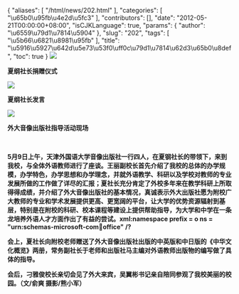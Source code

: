 {
    "aliases": [
        "/html/news/202.html"
    ],
    "categories": [
        "\u65b0\u95fb\u4e2d\u5fc3"
    ],
    "contributors": [],
    "date": "2012-05-21T00:00:00+08:00",
    "isCJKLanguage": true,
    "params": {
        "author": "\u6559\u79d1\u7814\u5904"
    },
    "slug": "202",
    "tags": [
        "\u5b66\u6821\u8981\u95fb"
    ],
    "title": "\u5916\u5927\u642d\u5e73\u53f0\uff0c\u79d1\u7814\u62d3\u65b0\u8def",
    "toc": true
}
**![](https://cdn.tfls.online/mirror/full/2d59646471d6f23fa105acdb8bc3f2dcf6007986.jpg)**

**夏纲社长捐赠仪式**

**![](https://cdn.tfls.online/mirror/full/9bc8724b246a9e45b62b1abb619044ba3575465d.jpg)**

**夏纲社长发言**

**![](https://cdn.tfls.online/mirror/full/7fe4b80c40330d3f5ef2394cd345c4e7177b3c21.jpg)**

**外大音像出版社指导活动现场**

 

**5月9日上午，天津外国语大学音像出版社一行四人，在夏钢社长的带领下，来到我校，与全体外语教师进行了座谈。王丽副校长首先介绍了我校的总体的办学规模，办学特色，办学思想和办学理念，并就外语教学、科研以及学校对教师的专业发展所做的工作做了详尽的汇报；夏社长充分肯定了外校多年来在教学科研上所取得得成绩，并介绍了外大音像出版社的基本情况，真诚表示外大出版社愿为附校广大教师的专业和学术发展提供更高、更宽阔的平台，让大学的优势资源辐射到基层，特别是在附校的科研、校本课程等建设上提供帮助指导，为大学和中学在一条龙培养外语人才方面作出了有益的尝试。xml:namespace prefix = o ns = "urn:schemas-microsoft-com:office:office" /?**

**会上，夏社长向附校老师赠送了外大音像出版社出版的中英版和中日版的《中华文化概览》两册，常务副社长于老师和出版社马主编对外语教师出版物的编写做了具体的指导。**

**会后，刁雅俊校长亲切会见了外大来宾，吴翼彬书记亲自陪同参观了我校美丽的校园。（文/俞爽 摄影/熊小军）**

